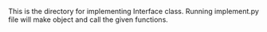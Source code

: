 This is the directory for implementing Interface class. Running implement.py file will make object and call the given functions.
